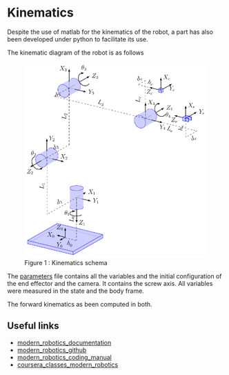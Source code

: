 # Kinematics

Despite the use of matlab for the kinematics of the robot, a part has also been developed under python to facilitate its use.

The kinematic diagram of the robot is as follows

<figure>
    <img src="../../Hardware/images/kinematics_schema.png" alt=""width="500px">
    <figcaption>Figure 1 : Kinematics schema</figcaption>
</figure>

The [parameters](./parameters.py) file contains all the variables and the initial configuration of the end effector and the camera. It contains the screw axis. All variables were measured in the state and the body frame.

The forward kinematics as been computed in both.

## Useful links

- [modern_robotics_documentation](http://modernrobotics.org)
- [modern_robotics_github](https://github.com/NxRLab/ModernRobotics)
- [modern_robotics_coding_manual](https://github.com/NxRLab/ModernRobotics/blob/master/doc/MRlib.pdf)
- [coursera_classes_modern_robotics](https://www.coursera.org/learn/modernrobotics-course1)
